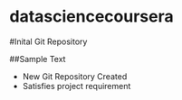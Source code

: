 datasciencecoursera
===================
#Inital Git Repository

##Sample Text
* New Git Repository Created
* Satisfies project requirement
